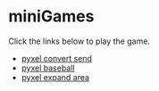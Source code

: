 # miniGames

Click the links below to play the game.

- [pyxel convert send](https://kitao.github.io/pyxel/wasm/launcher/?play=masatobu.miniGames.dist.pyxel_convert_send.pyxel_convert_send_v2_0 "move to pyxel web launcher")
- [pyxel baseball](https://kitao.github.io/pyxel/wasm/launcher/?play=masatobu.miniGames.dist.pyxel_baseball.pyxel_baseball_v1_0 "move to pyxel web launcher")
- [pyxel expand area](https://kitao.github.io/pyxel/wasm/launcher/?play=masatobu.miniGames.dist.pyxel_expand_area.pyxel_expand_area_v1_0 "move to pyxel web launcher")
